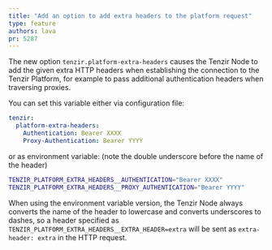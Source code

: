 ```yaml
---
title: "Add an option to add extra headers to the platform request"
type: feature
authors: lava
pr: 5287
---
```


The new option `tenzir.platform-extra-headers` causes the Tenzir Node to add the given extra HTTP headers when
establishing the connection to the Tenzir Platform, for example to pass additional authentication headers
when traversing proxies.

You can set this variable either via configuration file:

```yaml
tenzir:
  platform-extra-headers:
    Authentication: Bearer XXXX
    Proxy-Authentication: Bearer YYYY
```

or as environment variable: (note the double underscore before the name of the header)

```sh
TENZIR_PLATFORM_EXTRA_HEADERS__AUTHENTICATION="Bearer XXXX"
TENZIR_PLATFORM_EXTRA_HEADERS__PROXY_AUTHENTICATION="Bearer YYYY"
```

When using the environment variable version, the Tenzir Node always converts the name of the header to lowercase
and converts underscores to dashes, so a header specified as `TENZIR_PLATFORM_EXTRA_HEADERS__EXTRA_HEADER=extra`
will be sent as `extra-header: extra` in the HTTP request.
